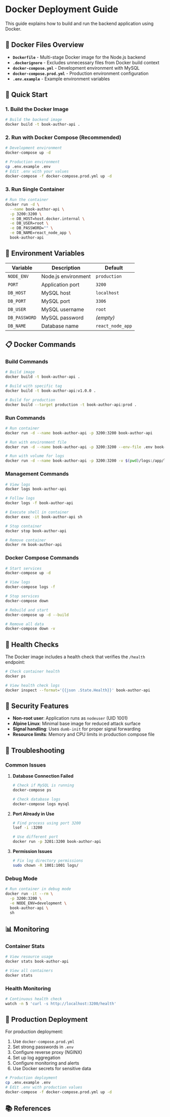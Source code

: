 # Docker Deployment Guide

This guide explains how to build and run the backend application using Docker.

## 🐳 Docker Files Overview

- **`Dockerfile`** - Multi-stage Docker image for the Node.js backend
- **`.dockerignore`** - Excludes unnecessary files from Docker build context
- **`docker-compose.yml`** - Development environment with MySQL
- **`docker-compose.prod.yml`** - Production environment configuration
- **`.env.example`** - Example environment variables

## 🚀 Quick Start

### 1. Build the Docker Image

```bash
# Build the backend image
docker build -t book-author-api .
```

### 2. Run with Docker Compose (Recommended)

```bash
# Development environment
docker-compose up -d

# Production environment
cp .env.example .env
# Edit .env with your values
docker-compose -f docker-compose.prod.yml up -d
```

### 3. Run Single Container

```bash
# Run the container
docker run -d \
  --name book-author-api \
  -p 3200:3200 \
  -e DB_HOST=host.docker.internal \
  -e DB_USER=root \
  -e DB_PASSWORD="" \
  -e DB_NAME=react_node_app \
  book-author-api
```

## 🔧 Environment Variables

| Variable | Description | Default |
|----------|-------------|---------|
| `NODE_ENV` | Node.js environment | `production` |
| `PORT` | Application port | `3200` |
| `DB_HOST` | MySQL host | `localhost` |
| `DB_PORT` | MySQL port | `3306` |
| `DB_USER` | MySQL username | `root` |
| `DB_PASSWORD` | MySQL password | *(empty)* |
| `DB_NAME` | Database name | `react_node_app` |

## 📋 Docker Commands

### Build Commands
```bash
# Build image
docker build -t book-author-api .

# Build with specific tag
docker build -t book-author-api:v1.0.0 .

# Build for production
docker build --target production -t book-author-api:prod .
```

### Run Commands
```bash
# Run container
docker run -d --name book-author-api -p 3200:3200 book-author-api

# Run with environment file
docker run -d --name book-author-api -p 3200:3200 --env-file .env book-author-api

# Run with volume for logs
docker run -d --name book-author-api -p 3200:3200 -v $(pwd)/logs:/app/logs book-author-api
```

### Management Commands
```bash
# View logs
docker logs book-author-api

# Follow logs
docker logs -f book-author-api

# Execute shell in container
docker exec -it book-author-api sh

# Stop container
docker stop book-author-api

# Remove container
docker rm book-author-api
```

### Docker Compose Commands
```bash
# Start services
docker-compose up -d

# View logs
docker-compose logs -f

# Stop services
docker-compose down

# Rebuild and start
docker-compose up -d --build

# Remove all data
docker-compose down -v
```

## 🏥 Health Checks

The Docker image includes a health check that verifies the `/health` endpoint:

```bash
# Check container health
docker ps

# View health check logs
docker inspect --format='{{json .State.Health}}' book-author-api
```

## 🔐 Security Features

- **Non-root user**: Application runs as `nodeuser` (UID 1001)
- **Alpine Linux**: Minimal base image for reduced attack surface
- **Signal handling**: Uses `dumb-init` for proper signal forwarding
- **Resource limits**: Memory and CPU limits in production compose file

## 🐛 Troubleshooting

### Common Issues

1. **Database Connection Failed**
   ```bash
   # Check if MySQL is running
   docker-compose ps
   
   # Check database logs
   docker-compose logs mysql
   ```

2. **Port Already in Use**
   ```bash
   # Find process using port 3200
   lsof -i :3200
   
   # Use different port
   docker run -p 3201:3200 book-author-api
   ```

3. **Permission Issues**
   ```bash
   # Fix log directory permissions
   sudo chown -R 1001:1001 logs/
   ```

### Debug Mode

```bash
# Run container in debug mode
docker run -it --rm \
  -p 3200:3200 \
  -e NODE_ENV=development \
  book-author-api \
  sh
```

## 📊 Monitoring

### Container Stats
```bash
# View resource usage
docker stats book-author-api

# View all containers
docker stats
```

### Health Monitoring
```bash
# Continuous health check
watch -n 5 'curl -s http://localhost:3200/health'
```

## 🚀 Production Deployment

For production deployment:

1. Use `docker-compose.prod.yml`
2. Set strong passwords in `.env`
3. Configure reverse proxy (NGINX)
4. Set up log aggregation
5. Configure monitoring and alerts
6. Use Docker secrets for sensitive data

```bash
# Production deployment
cp .env.example .env
# Edit .env with production values
docker-compose -f docker-compose.prod.yml up -d
```

## 📚 References